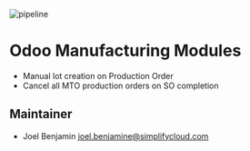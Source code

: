 ![pipeline](https://git.simplifycloud.com/shared/manufacture/badges/12.0/pipeline.svg)

Odoo Manufacturing Modules
===========================

 - Manual lot creation on Production Order
 - Cancel all MTO production orders on SO completion

Maintainer
-----------

* Joel Benjamin <joel.benjamine@simplifycloud.com>
